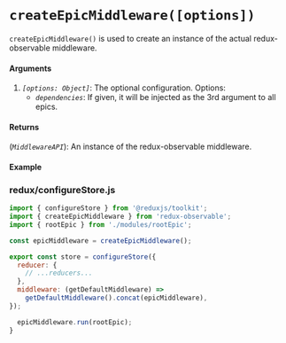 # `createEpicMiddleware([options])`

`createEpicMiddleware()` is used to create an instance of the actual redux-observable middleware.

#### Arguments

1. *`[options: Object]`*: The optional configuration. Options:
    * *`dependencies`*: If given, it will be injected as the 3rd argument to all epics.

#### Returns

(*`MiddlewareAPI`*): An instance of the redux-observable middleware.

#### Example

### redux/configureStore.js

```js
import { configureStore } from '@reduxjs/toolkit';
import { createEpicMiddleware } from 'redux-observable';
import { rootEpic } from './modules/rootEpic';

const epicMiddleware = createEpicMiddleware();

export const store = configureStore({
  reducer: {
    // ...reducers...
  },
  middleware: (getDefaultMiddleware) =>
    getDefaultMiddleware().concat(epicMiddleware),
});

  epicMiddleware.run(rootEpic);
}
```
